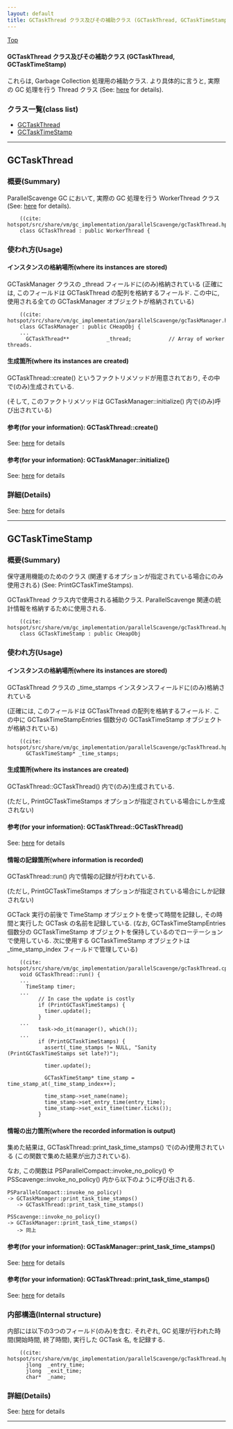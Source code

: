 ```yaml
---
layout: default
title: GCTaskThread クラス及びその補助クラス (GCTaskThread, GCTaskTimeStamp)
---
```

[Top](../index.html)

#### GCTaskThread クラス及びその補助クラス (GCTaskThread, GCTaskTimeStamp)

これらは, Garbage Collection 処理用の補助クラス.
より具体的に言うと, 実際の GC 処理を行う Thread クラス (See: [here](no24805iK.html) for details).


### クラス一覧(class list)

  * [GCTaskThread](#no_lGrkZ50)
  * [GCTaskTimeStamp](#nola7dIR0L)


---
## <a name="no_lGrkZ50" id="no_lGrkZ50">GCTaskThread</a>

### 概要(Summary)
ParallelScavenge GC において, 実際の GC 処理を行う WorkerThread クラス (See: [here](no24805iK.html) for details).


```
    ((cite: hotspot/src/share/vm/gc_implementation/parallelScavenge/gcTaskThread.hpp))
    class GCTaskThread : public WorkerThread {
```

### 使われ方(Usage)
#### インスタンスの格納場所(where its instances are stored)
GCTaskManager クラスの _thread フィールドに(のみ)格納されている
(正確には, このフィールドは GCTaskThread の配列を格納するフィールド.
この中に, 使用される全ての GCTaskManager オブジェクトが格納されている)


```
    ((cite: hotspot/src/share/vm/gc_implementation/parallelScavenge/gcTaskManager.hpp))
    class GCTaskManager : public CHeapObj {
    ...
      GCTaskThread**            _thread;            // Array of worker threads.
```

#### 生成箇所(where its instances are created)
GCTaskThread::create() というファクトリメソッドが用意されており, その中で(のみ)生成されている.

(そして, このファクトリメソッドは GCTaskManager::initialize() 内で(のみ)呼び出されている)

#### 参考(for your information): GCTaskThread::create()
See: [here](no7882DQl.html) for details
#### 参考(for your information): GCTaskManager::initialize()
See: [here](no7882Qar.html) for details



### 詳細(Details)
See: [here](../doxygen/classGCTaskThread.html) for details

---
## <a name="nola7dIR0L" id="nola7dIR0L">GCTaskTimeStamp</a>

### 概要(Summary)
保守運用機能のためのクラス (関連するオプションが指定されている場合にのみ使用される) (See: PrintGCTaskTimeStamps).

GCTaskThread クラス内で使用される補助クラス.
ParallelScavenge 関連の統計情報を格納するために使用される.


```
    ((cite: hotspot/src/share/vm/gc_implementation/parallelScavenge/gcTaskThread.hpp))
    class GCTaskTimeStamp : public CHeapObj
```

### 使われ方(Usage)
#### インスタンスの格納場所(where its instances are stored)
GCTaskThread クラスの _time_stamps インスタンスフィールドに(のみ)格納されている 

(正確には, このフィールドは GCTaskThread の配列を格納するフィールド. 
この中に GCTaskTimeStampEntries 個数分の GCTaskTimeStamp オブジェクトが格納されている)

```
    ((cite: hotspot/src/share/vm/gc_implementation/parallelScavenge/gcTaskThread.hpp))
      GCTaskTimeStamp* _time_stamps;
```

#### 生成箇所(where its instances are created)
GCTaskThread::GCTaskThread() 内で(のみ)生成されている.

(ただし, PrintGCTaskTimeStamps オプションが指定されている場合にしか生成されない)

#### 参考(for your information): GCTaskThread::GCTaskThread()
See: [here](no7882c4G.html) for details
#### 情報の記録箇所(where information is recorded)
GCTaskThread::run() 内で情報の記録が行われている.

(ただし, PrintGCTaskTimeStamps オプションが指定されている場合にしか記録されない)

GCTack 実行の前後で TimeStamp オブジェクトを使って時間を記録し, 
その時間と実行した GCTask の名前を記録している.
(なお, GCTaskTimeStampEntries 個数分の GCTaskTimeStamp オブジェクトを保持しているのでローテーションで使用している. 
次に使用する GCTaskTimeStamp オブジェクトは _time_stamp_index フィールドで管理している)


```
    ((cite: hotspot/src/share/vm/gc_implementation/parallelScavenge/gcTaskThread.cpp))
    void GCTaskThread::run() {
    ...
      TimeStamp timer;
    ...
          // In case the update is costly
          if (PrintGCTaskTimeStamps) {
            timer.update();
          }
    ...
          task->do_it(manager(), which());
    ...
          if (PrintGCTaskTimeStamps) {
            assert(_time_stamps != NULL, "Sanity (PrintGCTaskTimeStamps set late?)");
    
            timer.update();
    
            GCTaskTimeStamp* time_stamp = time_stamp_at(_time_stamp_index++);
    
            time_stamp->set_name(name);
            time_stamp->set_entry_time(entry_time);
            time_stamp->set_exit_time(timer.ticks());
          }
```

#### 情報の出力箇所(where the recorded information is output)
集めた結果は, GCTaskThread::print_task_time_stamps() で(のみ)使用されている (この関数で集めた結果が出力されている).

なお, この関数は PSParallelCompact::invoke_no_policy() や
PSScavenge::invoke_no_policy() 内から以下のように呼び出される.

```
PSParallelCompact::invoke_no_policy()
-> GCTaskManager::print_task_time_stamps()
   -> GCTaskThread::print_task_time_stamps()
```

```
PSScavenge::invoke_no_policy()
-> GCTaskManager::print_task_time_stamps()
   -> 同上
```

#### 参考(for your information): GCTaskManager::print_task_time_stamps()
See: [here](no7882drl.html) for details
#### 参考(for your information): GCTaskThread::print_task_time_stamps()
See: [here](no7882q1r.html) for details
### 内部構造(Internal structure)
内部には以下の3つのフィールド(のみ)を含む.
それぞれ, GC 処理が行われた時間(開始時間, 終了時間), 実行した GCTask 名, を記録する.

```
    ((cite: hotspot/src/share/vm/gc_implementation/parallelScavenge/gcTaskThread.hpp))
      jlong  _entry_time;
      jlong  _exit_time;
      char*  _name;
```




### 詳細(Details)
See: [here](../doxygen/classGCTaskTimeStamp.html) for details

---
